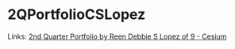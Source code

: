 # 2QPortfolioCSLopez
Links: [2nd Quarter Portfolio by Reen Debbie S Lopez of 9 - Cesium](https://github.com/eenyweeny/2QPortfolioCSLopez/tree/7efe7a6059c618a0b347cfd8e9ca9d4c18d9ed32/2nd%20Quarter%20Portfolio)
